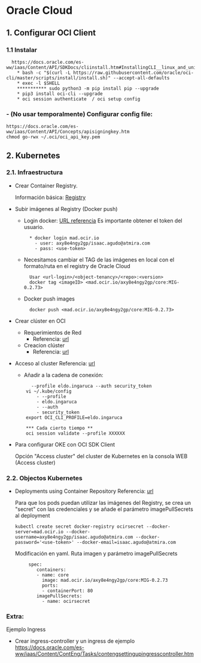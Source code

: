 # Oracle Cloud

## 1. Configurar OCI Client
###  1.1 Instalar
  ```
    https://docs.oracle.com/es-ww/iaas/Content/API/SDKDocs/cliinstall.htm#InstallingCLI__linux_and_unix
      * bash -c "$(curl -L https://raw.githubusercontent.com/oracle/oci-cli/master/scripts/install/install.sh)" --accept-all-defaults
      * exec -l $SHELL
      *********** sudo python3 -m pip install pip --upgrade 
      * pip3 install oci-cli --upgrade
      * oci session authenticate  / oci setup config
  ```
###  - (No usar temporalmente) Configurar config file:
    https://docs.oracle.com/es-ww/iaas/Content/API/Concepts/apisigningkey.htm
    chmod go-rwx ~/.oci/oci_api_key.pem

## 2. Kubernetes
###   2.1. Infraestructura
- Crear Container Registry.

    Información básica: [Registry](https://docs.oracle.com/es-ww/iaas/Content/Registry/Concepts/registryprerequisites.htm)

- Subir imágenes al Registry (Docker push)
  - Login docker: [URL referencia](https://docs.oracle.com/es-ww/iaas/Content/Functions/Tasks/functionslogintoocir.htm)
    Es importante obtener el token del usuario.
    ```
      * docker login mad.ocir.io
        - user: axy8e4ngy2gp/isaac.agudo@atmira.com
        - pass: <use-token>
    ```
  - Necesitamos cambiar el TAG de las imágenes en local con el formato/ruta en el registry de Oracle Cloud
    ```
      Usar <url-login>/<object-tenancy>/<repo>:<version>
      docker tag <imageID> <mad.ocir.io/axy8e4ngy2gp/core:MIG-0.2.73>
    ```
  - Docker push images
    ```
      docker push <mad.ocir.io/axy8e4ngy2gp/core:MIG-0.2.73>
    ```
    
- Crear clúster en OCI 
  - Requerimientos de Red
    - Referencia: [url](https://docs.oracle.com/es-ww/iaas/Content/ContEng/Concepts/contengnetworkconfigexample.htm)
  - Creacion clúster
    -  Referencia: [url](https://docs.oracle.com/es-ww/iaas/Content/ContEng/Tasks/contengcreatingclusterusingoke_topic-Using_the_Console_to_create_a_Custom_Cluster_with_Explicitly_Defined_Settings.htm)
- Acceso al cluster
  Referencia: [url](https://docs.oracle.com/es-ww/iaas/Content/ContEng/Tasks/contengdownloadkubeconfigfile.htm#localdownload)
  - Añadir a la cadena de conexión:
  ```
        --profile eldo.ingaruca --auth security_token
      vi ~/.kube/config
          - --profile
          - eldo.ingaruca
          - --auth
          - security_token
      export OCI_CLI_PROFILE=eldo.ingaruca
  ```
  ```
      *** Cada cierto tiempo **
      oci session validate --profile XXXXXX
  ```    
- Para configurar OKE con OCI SDK Client

  Opción "Access cluster" del cluster de Kubernetes en la consola WEB (Access cluster)

### 2.2. Objectos Kubernetes
- Deployments using Container Repository
  Referencia: [url](https://www.oracle.com/webfolder/technetwork/tutorials/obe/oci/oke-and-registry/index.html)

  Para que los pods puedan utilizar las imágenes del Registry, se crea un "secret" con las credenciales y se añade el parámetro imagePullSecrets al deployment
    ```
    kubectl create secret docker-registry ocirsecret --docker-server=mad.ocir.io --docker-username=axy8e4ngy2gp/isaac.agudo@atmira.com --docker-password='<use-token>' --docker-email=isaac.agudo@atmira.com
    ```
    Modificación en yaml. Ruta imagen y parámetro imagePullSecrets
    ```  
         spec:
            containers:
            - name: core
              image: mad.ocir.io/axy8e4ngy2gp/core:MIG-0.2.73
              ports:
              - containerPort: 80
            imagePullSecrets:
              - name: ocirsecret
    ```
  
### Extra:
Ejemplo Ingress
  - Crear ingress-controller y un ingress de ejemplo
    https://docs.oracle.com/es-ww/iaas/Content/ContEng/Tasks/contengsettingupingresscontroller.htm
